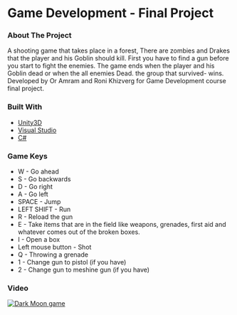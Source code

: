 # Game Development - Final Project

### About The Project

A shooting game that takes place in a forest, There are zombies and Drakes that the player and his Goblin should kill.
First you have to find a gun before you start to fight the enemies. The game ends when the player and his Goblin dead or when the all enemies Dead. 
the group that survived- wins.
<br />
Developed by Or Amram and Roni Khizverg for Game Development course final project.

### Built With

* [Unity3D](https://unity.com/)
* [Visual Studio](https://visualstudio.microsoft.com/)
* [C#](https://docs.microsoft.com/en-us/dotnet/csharp/)

### Game Keys

* W - Go ahead
* S - Go backwards
* D - Go right
* A - Go left
* SPACE - Jump
* LEFT SHIFT - Run
* R - Reload the gun
* E - Take items that are in the field like weapons, grenades, first aid and whatever comes  out of the broken boxes.
* I - Open a box
* Left mouse button - Shot
* Q - Throwing a grenade
* 1 - Change gun to pistol (if you have)
* 2 - Change gun to meshine gun (if you have)

### Video

[![Dark Moon game](https://img.youtube.com/vi/_r_vIul3r9w/0.jpg)](https://www.youtube.com/watch?v=_r_vIul3r9w "Dark Moon game")
